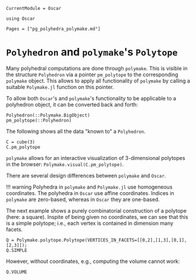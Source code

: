 ```@meta
CurrentModule = Oscar
```

```@setup oscar
using Oscar
```

```@contents
Pages = ["pg_polyhedra_polymake.md"]
```


# `Polyhedron` and `polymake`'s `Polytope`

Many polyhedral computations are done through `polymake`.
This is visible in the structure `Polyhedron` via a pointer `pm_polytope` to the corresponding `polymake` object.
This allows to apply all functionality of `polymake` by calling a suitable `Polymake.jl` function on this pointer.

To allow both `Oscar`'s and `polymake`'s functionality to be applicable to a polyhedron object, it can be converted back and forth:

```@docs
Polyhedron(::Polymake.BigObject)
pm_polytope(::Polyhedron)
```

The following shows all the data "known to" a `Polyhedron`.

```@repl oscar
C = cube(3)
C.pm_polytope
```

`polymake` allows for an interactive visualization of 3-dimensional polytopes in the browser: `Polymake.visual(C.pm_polytope)`.

There are several design differences between `polymake` and `Oscar`.

!!! warning
    Polyhedra in `polymake` and `Polymake.jl` use homogeneous coordinates. The polyhedra in `Oscar` use affine coordinates.
	Indices in `polymake` are zero-based, whereas in `Oscar` they are one-based.

The next example shows a purely combinatorial construction of a polytope (here: a square).
Inspite of being given no coordinates, we can see that this is a simple polytope; i.e., each vertex is contained in dimension many facets.

```@repl oscar
Q = Polymake.polytope.Polytope(VERTICES_IN_FACETS=[[0,2],[1,3],[0,1],[2,3]]);
Q.SIMPLE
```

However, without coordinates, e.g., computing the volume cannot work:
```@repl oscar
Q.VOLUME
```


